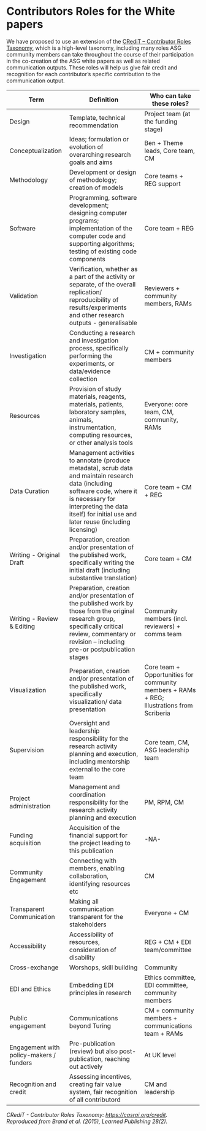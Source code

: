# Contributors Roles for the White papers

We have proposed to use an extension of the [CRediT – Contributor Roles Taxonomy](https://casrai.org/credit/), which is a high-level taxonomy, including many roles ASG community members can take throughout the course of their participation in the co-creation of the ASG white papers as well as related communication outputs.
These roles will help us give fair credit and recognition for each contributor’s specific contribution to the communication output.

| Term | Definition | Who can take these roles? |
| --- | --- | --- |
| Design | Template, technical recommendation | Project team (at the funding stage) |
| Conceptualization | Ideas; formulation or evolution of overarching research goals and aims | Ben + Theme leads, Core team, CM |
| Methodology | Development or design of methodology; creation of models | Core teams + REG support |
| Software | Programming, software development; designing computer programs; implementation of the computer code and supporting algorithms; testing of existing code components | Core team + REG |
| Validation | Verification, whether as a part of the activity or separate, of the overall replication/ reproducibility of results/experiments and other research outputs - generalisable | Reviewers + community members, RAMs |
| Investigation | Conducting a research and investigation process, specifically performing the experiments, or data/evidence collection | CM + community members |
| Resources | Provision of study materials, reagents, materials, patients, laboratory samples, animals, instrumentation, computing resources, or other analysis tools | Everyone: core team, CM, community, RAMs |
| Data Curation | Management activities to annotate (produce metadata), scrub data and maintain research data (including software code, where it is necessary for interpreting the data itself) for initial use and later reuse (including licensing) | Core team + CM + REG  |
| Writing - Original Draft | Preparation, creation and/or presentation of the published work, specifically writing the initial draft (including substantive translation) | Core team + CM |
| Writing - Review & Editing | Preparation, creation and/or presentation of the published work by those from the original research group, specifically critical review, commentary or revision – including pre-or postpublication stages | Community  members (incl. reviewers) + comms team |
| Visualization | Preparation, creation and/or presentation of the published work, specifically visualization/ data presentation | Core team + Opportunities for community members + RAMs + REG; Illustrations from Scriberia |
| Supervision | Oversight and leadership responsibility for the research activity planning and execution, including mentorship external to the core team | Core team, CM, ASG leadership team |
| Project administration | Management and coordination responsibility for the research activity planning and execution | PM, RPM, CM |
| Funding acquisition | Acquisition of the financial support for the project leading to this publication | -NA- |
| Community Engagement | Connecting with members, enabling collaboration, identifying resources etc | CM |
| Transparent Communication | Making all communication transparent for the stakeholders | Everyone + CM |
| Accessibility | Accessibility of resources, consideration of disability | REG + CM + EDI team/committee |
| Cross-exchange| Worshops, skill building | Community |
| EDI and Ethics | Embedding EDI principles in research | Ethics committee, EDI committee, community members |
| Public engagement | Communications beyond Turing | CM + community members + communications team + RAMs |
| Engagement with policy-makers / funders | Pre-publication (review) but also post-publication, reaching out actively | At UK level |
| Recognition and credit | Assessing incentives, creating fair value system, fair recognition of all contributord | CM and leadership |

_CRediT - Contributor Roles Taxonomy: https://casrai.org/credit. Reproduced from Brand et al. (2015), Learned Publishing 28(2)._
